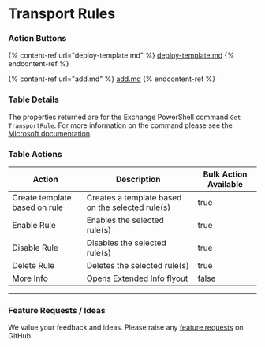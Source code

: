 # Transport Rules

### **Action Buttons**

{% content-ref url="deploy-template.md" %}
[deploy-template.md](deploy-template.md)
{% endcontent-ref %}

{% content-ref url="add.md" %}
[add.md](add.md)
{% endcontent-ref %}

### Table Details

The properties returned are for the Exchange PowerShell command `Get-TransportRule`. For more information on the command please see the [Microsoft documentation](https://learn.microsoft.com/en-us/powershell/module/exchange/get-transportrule?view=exchange-ps).&#x20;

### Table Actions

<table><thead><tr><th>Action</th><th>Description</th><th data-type="checkbox">Bulk Action Available</th></tr></thead><tbody><tr><td>Create template based on rule</td><td>Creates a template based on the selected rule(s)</td><td>true</td></tr><tr><td>Enable Rule</td><td>Enables the selected rule(s)</td><td>true</td></tr><tr><td>Disable Rule</td><td>Disables the selected rule(s)</td><td>true</td></tr><tr><td>Delete Rule</td><td>Deletes the selected rule(s)</td><td>true</td></tr><tr><td>More Info</td><td>Opens Extended Info flyout</td><td>false</td></tr></tbody></table>

***

### Feature Requests / Ideas

We value your feedback and ideas. Please raise any [feature requests](https://github.com/KelvinTegelaar/CIPP/issues/new?assignees=\&labels=enhancement%2Cno-priority\&projects=\&template=feature.yml\&title=%5BFeature+Request%5D%3A+) on GitHub.
